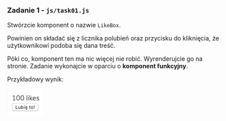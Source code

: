 ### Zadanie 1 - `js/task01.js`

Stwórzcie komponent o nazwie `LikeBox`.

Powinien on składać się z licznika polubień oraz przycisku do kliknięcia, że użytkownikowi podoba się dana treść.

Póki co, komponent ten ma nic więcej nie robić. Wyrenderujcie go na stronie. Zadanie wykonajcie w oparciu o **komponent funkcyjny**.

Przykładowy wynik:

![](img/task01.png)